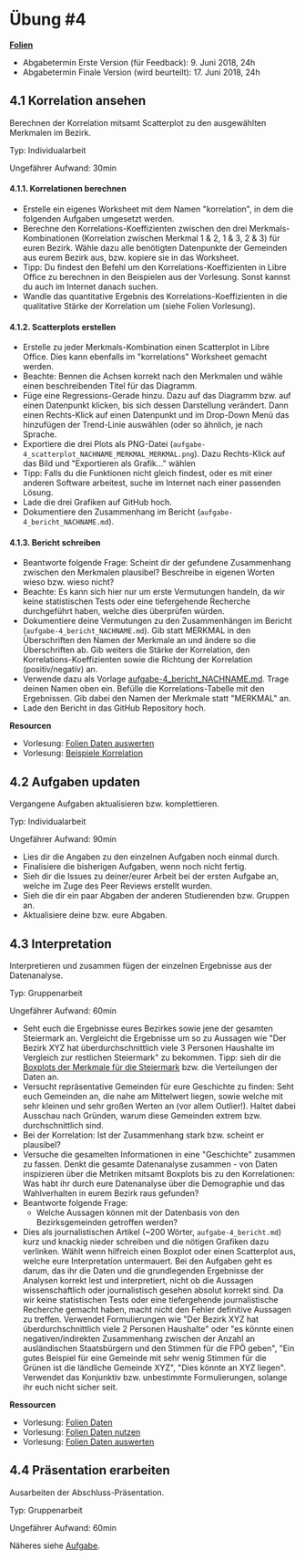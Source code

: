 # Übung #4

**[Folien](slides_aufgabe-4.pdf)**

* Abgabetermin Erste Version (für Feedback): 9. Juni 2018, 24h
* Abgabetermin Finale Version (wird beurteilt): 17. Juni 2018, 24h

## 4.1 Korrelation ansehen

Berechnen der Korrelation mitsamt Scatterplot zu den ausgewählten Merkmalen im Bezirk.
 

Typ: Individualarbeit


Ungefährer Aufwand: 30min

#### 4.1.1. Korrelationen berechnen

* Erstelle ein eigenes Worksheet mit dem Namen "korrelation", in dem die folgenden Aufgaben umgesetzt werden. 
* Berechne den Korrelations-Koeffizienten zwischen den drei Merkmals-Kombinationen (Korrelation zwischen Merkmal 1 & 2, 1 & 3, 2 & 3) für euren Bezirk. Wähle dazu alle benötigten Datenpunkte der Gemeinden aus eurem Bezirk aus, bzw. kopiere sie in das Worksheet.
* Tipp: Du findest den Befehl um den Korrelations-Koeffizienten in Libre Office zu berechnen in den Beispielen aus der Vorlesung. Sonst kannst du auch im Internet danach suchen. 
* Wandle das quantitative Ergebnis des Korrelations-Koeffizienten in die qualitative Stärke der Korrelation um (siehe Folien Vorlesung). 

#### 4.1.2. Scatterplots erstellen

* Erstelle zu jeder Merkmals-Kombination einen Scatterplot in Libre Office. Dies kann ebenfalls im "korrelations" Worksheet gemacht werden.
* Beachte: Bennen die Achsen korrekt nach den Merkmalen und wähle einen beschreibenden Titel für das Diagramm. 
* Füge eine Regressions-Gerade hinzu. Dazu auf das Diagramm bzw. auf einen Datenpunkt klicken, bis sich dessen Darstellung verändert. Dann einen Rechts-Klick auf einen Datenpunkt und im Drop-Down Menü das hinzufügen der Trend-Linie auswählen (oder so ähnlich, je nach Sprache. 
* Exportiere die drei Plots als PNG-Datei (`aufgabe-4_scatterplot_NACHNAME_MERKMAL_MERKMAL.png`). Dazu Rechts-Klick auf das Bild und "Exportieren als Grafik..." wählen
* Tipp: Falls du die Funktionen nicht gleich findest, oder es mit einer anderen Software arbeitest, suche im Internet nach einer passenden Lösung.
* Lade die drei Grafiken auf GitHub hoch.
* Dokumentiere den Zusammenhang im Bericht (`aufgabe-4_bericht_NACHNAME.md`).

#### 4.1.3. Bericht schreiben

* Beantworte folgende Frage: Scheint dir der gefundene Zusammenhang zwischen den Merkmalen plausibel? Beschreibe in eigenen Worten wieso bzw. wieso nicht?
* Beachte: Es kann sich hier nur um erste Vermutungen handeln, da wir keine statistischen Tests oder eine tiefergehende Recherche durchgeführt haben, welche dies überprüfen würden.
* Dokumentiere deine Vermutungen zu den Zusammenhängen im Bericht (`aufgabe-4_bericht_NACHNAME.md`). Gib statt MERKMAL in den Überschriften den Namen der Merkmale an und ändere so die Überschriften ab. Gib weiters die Stärke der Korrelation, den Korrelations-Koeffizienten sowie die Richtung der Korrelation (positiv/negativ) an.
* Verwende dazu als Vorlage [aufgabe-4_bericht_NACHNAME.md](templates/aufgabe-4_bericht_NACHNAME.md). Trage deinen Namen oben ein. Befülle die Korrelations-Tabelle mit den Ergebnissen. Gib dabei den Namen der Merkmale statt "MERKMAL" an.
* Lade den Bericht in das GitHub Repository hoch.

**Resourcen**

* Vorlesung: [Folien Daten auswerten](../vorlesung/slides_4-daten-auswerten.pdf)
* Vorlesung: [Beispiele Korrelation](../data/theorie/korellation_beispiele.ods)

## 4.2 Aufgaben updaten

Vergangene Aufgaben aktualisieren bzw. komplettieren.


Typ: Individualarbeit


Ungefährer Aufwand: 90min

* Lies dir die Angaben zu den einzelnen Aufgaben noch einmal durch.
* Finalisiere die bisherigen Aufgaben, wenn noch nicht fertig.
* Sieh dir die Issues zu deiner/eurer Arbeit bei der ersten Aufgabe an, welche im Zuge des Peer Reviews erstellt wurden.
* Sieh die dir ein paar Abgaben der anderen Studierenden bzw. Gruppen an.
* Aktualisiere deine bzw. eure Abgaben.

## 4.3 Interpretation 

Interpretieren und zusammen fügen der einzelnen Ergebnisse aus der Datenanalyse.

Typ: Gruppenarbeit


Ungefährer Aufwand: 60min

* Seht euch die Ergebnisse eures Bezirkes sowie jene der gesamten Steiermark an. Vergleicht die Ergebnisse um so zu Aussagen wie "Der Bezirk XYZ hat überdurchschnittlich viele 3 Personen Haushalte im Vergleich zur restlichen Steiermark" zu bekommen. Tipp: sieh dir die [Boxplots der Merkmale für die Steiermark](img/) bzw. die Verteilungen der Daten an.
* Versucht repräsentative Gemeinden für eure Geschichte zu finden: Seht euch Gemeinden an, die nahe am Mittelwert liegen, sowie welche mit sehr kleinen und sehr großen Werten an (vor allem Outlier!). Haltet dabei Ausschau nach Gründen, warum diese Gemeinden extrem bzw. durchschnittlich sind.
* Bei der Korrelation: Ist der Zusammenhang stark bzw. scheint er plausibel?
* Versuche die gesamelten Informationen in eine "Geschichte" zusammen zu fassen. Denkt die gesamte Datenanalyse zusammen - von Daten inspizieren über die Metriken mitsamt Boxplots bis zu den Korrelationen: Was habt ihr durch eure Datenanalyse über die Demographie und das Wahlverhalten in eurem Bezirk raus gefunden? 
* Beantworte folgende Frage:
  * Welche Aussagen können mit der Datenbasis von den Bezirksgemeinden getroffen werden?
* Dies als journalistischen Artikel (~200 Wörter, `aufgabe-4_bericht.md`) kurz und knackig nieder schreiben und die nötigen Grafiken dazu verlinken. Wählt wenn hilfreich einen Boxplot oder einen Scatterplot aus, welche eure Interpretation untermauert. Bei den Aufgaben geht es darum, das ihr die Daten und die grundlegenden Ergebnisse der Analysen korrekt lest und interpretiert, nicht ob die Aussagen wissenschaftlich oder journalistisch gesehen absolut korrekt sind. Da wir keine statistischen Tests oder eine tiefergehende journalistische Recherche gemacht haben, macht nicht den Fehler definitive Aussagen zu treffen. Verwendet Formulierungen wie "Der Bezirk XYZ hat überdurchschnittlich viele 2 Personen Haushalte" oder "es könnte einen negativen/indirekten Zusammenhang zwischen der Anzahl an ausländischen Staatsbürgern und den Stimmen für die FPÖ geben", "Ein gutes Beispiel für eine Gemeinde mit sehr wenig Stimmen für die Grünen ist die ländliche Gemeinde XYZ", "Dies könnte an XYZ liegen". Verwendet das Konjunktiv bzw. unbestimmte Formulierungen, solange ihr euch nicht sicher seit.

**Ressourcen**

* Vorlesung: [Folien Daten](../vorlesung/slides_2-daten.pdf)
* Vorlesung: [Folien Daten nutzen](../vorlesung/slides_3-daten-nutzen.pdf)
* Vorlesung: [Folien Daten auswerten](../vorlesung/slides_4-daten-auswerten.pdf)

## 4.4 Präsentation erarbeiten

Ausarbeiten der Abschluss-Präsentation.


Typ: Gruppenarbeit


Ungefährer Aufwand: 60min


Näheres siehe [Aufgabe](UE_5-praesentation.md).

